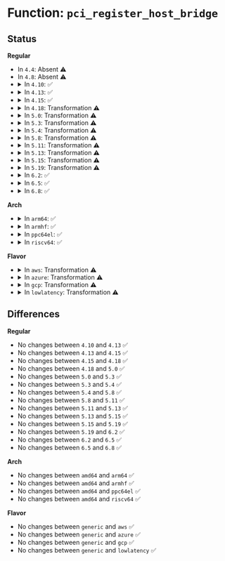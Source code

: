 # Function: <code>pci_register_host_bridge</code>

## Status
<b>Regular</b>
<ul>
<li>
In <code>4.4</code>: Absent ⚠️
</li>
<li>
In <code>4.8</code>: Absent ⚠️
</li>
<li>
<details>
<summary>In <code>4.10</code>: ✅</summary>

```c
int pci_register_host_bridge(struct pci_host_bridge *bridge);
```

**Collision:** Unique Global

**Inline:** No

**Transformation:** False

**Instances:**

```
In drivers/pci/probe.c (ffffffff8149ec50)
Location: drivers/pci/probe.c:722
Inline: False
Direct callers:
  - drivers/pci/probe.c:pci_create_root_bus_msi
```
**Symbols:**

```
ffffffff8149ec50-ffffffff8149f087: pci_register_host_bridge (STB_GLOBAL)
```
</details>
</li>
<li>
<details>
<summary>In <code>4.13</code>: ✅</summary>

```c
int pci_register_host_bridge(struct pci_host_bridge *bridge);
```

**Collision:** Unique Static

**Inline:** No

**Transformation:** False

**Instances:**

```
In drivers/pci/probe.c (ffffffff814a8aa0)
Location: drivers/pci/probe.c:749
Inline: False
Direct callers:
  - drivers/pci/probe.c:pci_scan_root_bus_bridge
  - drivers/pci/probe.c:pci_scan_root_bus_bridge
  - drivers/pci/probe.c:pci_create_root_bus
```
**Symbols:**

```
ffffffff814a8aa0-ffffffff814a8ed6: pci_register_host_bridge (STB_LOCAL)
```
</details>
</li>
<li>
<details>
<summary>In <code>4.15</code>: ✅</summary>

```c
int pci_register_host_bridge(struct pci_host_bridge *bridge);
```

**Collision:** Unique Static

**Inline:** No

**Transformation:** False

**Instances:**

```
In drivers/pci/probe.c (ffffffff814e7ad0)
Location: drivers/pci/probe.c:749
Inline: False
Direct callers:
  - drivers/pci/probe.c:pci_scan_root_bus_bridge
  - drivers/pci/probe.c:pci_scan_root_bus_bridge
  - drivers/pci/probe.c:pci_create_root_bus
```
**Symbols:**

```
ffffffff814e7ad0-ffffffff814e7f06: pci_register_host_bridge (STB_LOCAL)
```
</details>
</li>
<li>
<details>
<summary>In <code>4.18</code>: Transformation ⚠️</summary>

```c
int pci_register_host_bridge(struct pci_host_bridge *bridge);
```

**Collision:** Unique Static

**Inline:** No

**Transformation:** True

**Instances:**

```
In drivers/pci/probe.c (0)
Location: drivers/pci/probe.c:773
Inline: False
Direct callers:
  - drivers/pci/probe.c:pci_scan_root_bus_bridge
  - drivers/pci/probe.c:pci_scan_root_bus_bridge
  - drivers/pci/probe.c:pci_create_root_bus
```
**Symbols:**

```
ffffffff81517180-ffffffff8151759e: pci_register_host_bridge (STB_LOCAL)
ffffffff815185a4-ffffffff815185b8: pci_register_host_bridge.cold.45 (STB_LOCAL)
```
</details>
</li>
<li>
<details>
<summary>In <code>5.0</code>: Transformation ⚠️</summary>

```c
int pci_register_host_bridge(struct pci_host_bridge *bridge);
```

**Collision:** Unique Static

**Inline:** No

**Transformation:** True

**Instances:**

```
In drivers/pci/probe.c (0)
Location: drivers/pci/probe.c:773
Inline: False
Direct callers:
  - drivers/pci/probe.c:pci_scan_root_bus_bridge
  - drivers/pci/probe.c:pci_scan_root_bus_bridge
  - drivers/pci/probe.c:pci_create_root_bus
```
**Symbols:**

```
ffffffff8152cc00-ffffffff8152d01e: pci_register_host_bridge (STB_LOCAL)
ffffffff8152e026-ffffffff8152e03a: pci_register_host_bridge.cold.46 (STB_LOCAL)
```
</details>
</li>
<li>
<details>
<summary>In <code>5.3</code>: Transformation ⚠️</summary>

```c
int pci_register_host_bridge(struct pci_host_bridge *bridge);
```

**Collision:** Unique Static

**Inline:** No

**Transformation:** True

**Instances:**

```
In drivers/pci/probe.c (0)
Location: drivers/pci/probe.c:830
Inline: False
Direct callers:
  - drivers/pci/probe.c:pci_scan_root_bus_bridge
  - drivers/pci/probe.c:pci_scan_root_bus_bridge
  - drivers/pci/probe.c:pci_create_root_bus
```
**Symbols:**

```
ffffffff8155b510-ffffffff8155b7b1: pci_register_host_bridge (STB_LOCAL)
ffffffff8155d4be-ffffffff8155d65d: pci_register_host_bridge.cold (STB_LOCAL)
```
</details>
</li>
<li>
<details>
<summary>In <code>5.4</code>: Transformation ⚠️</summary>

```c
int pci_register_host_bridge(struct pci_host_bridge *bridge);
```

**Collision:** Unique Static

**Inline:** No

**Transformation:** True

**Instances:**

```
In drivers/pci/probe.c (0)
Location: drivers/pci/probe.c:826
Inline: False
Direct callers:
  - drivers/pci/probe.c:pci_scan_root_bus_bridge
  - drivers/pci/probe.c:pci_scan_root_bus_bridge
  - drivers/pci/probe.c:pci_create_root_bus
```
**Symbols:**

```
ffffffff8157c5c0-ffffffff8157c861: pci_register_host_bridge (STB_LOCAL)
ffffffff8157e532-ffffffff8157e6d1: pci_register_host_bridge.cold (STB_LOCAL)
```
</details>
</li>
<li>
<details>
<summary>In <code>5.8</code>: Transformation ⚠️</summary>

```c
int pci_register_host_bridge(struct pci_host_bridge *bridge);
```

**Collision:** Unique Static

**Inline:** No

**Transformation:** True

**Instances:**

```
In drivers/pci/probe.c (0)
Location: drivers/pci/probe.c:870
Inline: False
Direct callers:
  - drivers/pci/probe.c:pci_scan_root_bus_bridge
  - drivers/pci/probe.c:pci_scan_root_bus_bridge
  - drivers/pci/probe.c:pci_create_root_bus
```
**Symbols:**

```
ffffffff81621af0-ffffffff81621d98: pci_register_host_bridge (STB_LOCAL)
ffffffff81623a1b-ffffffff81623be8: pci_register_host_bridge.cold (STB_LOCAL)
```
</details>
</li>
<li>
<details>
<summary>In <code>5.11</code>: Transformation ⚠️</summary>

```c
int pci_register_host_bridge(struct pci_host_bridge *bridge);
```

**Collision:** Unique Static

**Inline:** No

**Transformation:** True

**Instances:**

```
In drivers/pci/probe.c (0)
Location: drivers/pci/probe.c:877
Inline: False
Direct callers:
  - drivers/pci/probe.c:pci_scan_root_bus_bridge
  - drivers/pci/probe.c:pci_scan_root_bus_bridge
  - drivers/pci/probe.c:pci_create_root_bus
```
**Symbols:**

```
ffffffff816486b0-ffffffff81648984: pci_register_host_bridge (STB_LOCAL)
ffffffff81bf7725-ffffffff81bf7900: pci_register_host_bridge.cold (STB_LOCAL)
```
</details>
</li>
<li>
<details>
<summary>In <code>5.13</code>: Transformation ⚠️</summary>

```c
int pci_register_host_bridge(struct pci_host_bridge *bridge);
```

**Collision:** Unique Static

**Inline:** No

**Transformation:** True

**Instances:**

```
In drivers/pci/probe.c (0)
Location: drivers/pci/probe.c:895
Inline: False
Direct callers:
  - drivers/pci/probe.c:pci_scan_root_bus_bridge
  - drivers/pci/probe.c:pci_scan_root_bus_bridge
  - drivers/pci/probe.c:pci_create_root_bus
```
**Symbols:**

```
ffffffff8162b2c0-ffffffff8162b5a7: pci_register_host_bridge (STB_LOCAL)
ffffffff81be954b-ffffffff81be97a6: pci_register_host_bridge.cold (STB_LOCAL)
```
</details>
</li>
<li>
<details>
<summary>In <code>5.15</code>: Transformation ⚠️</summary>

```c
int pci_register_host_bridge(struct pci_host_bridge *bridge);
```

**Collision:** Unique Static

**Inline:** No

**Transformation:** True

**Instances:**

```
In drivers/pci/probe.c (0)
Location: drivers/pci/probe.c:901
Inline: False
Direct callers:
  - drivers/pci/probe.c:pci_scan_root_bus_bridge
  - drivers/pci/probe.c:pci_scan_root_bus_bridge
  - drivers/pci/probe.c:pci_create_root_bus
```
**Symbols:**

```
ffffffff8169a790-ffffffff8169aa74: pci_register_host_bridge (STB_LOCAL)
ffffffff81ce3ef1-ffffffff81ce414c: pci_register_host_bridge.cold (STB_LOCAL)
```
</details>
</li>
<li>
<details>
<summary>In <code>5.19</code>: Transformation ⚠️</summary>

```c
int pci_register_host_bridge(struct pci_host_bridge *bridge);
```

**Collision:** Unique Static

**Inline:** No

**Transformation:** True

**Instances:**

```
In drivers/pci/probe.c (0)
Location: drivers/pci/probe.c:883
Inline: False
Direct callers:
  - drivers/pci/probe.c:pci_scan_root_bus_bridge
  - drivers/pci/probe.c:pci_scan_root_bus_bridge
  - drivers/pci/probe.c:pci_create_root_bus
```
**Symbols:**

```
ffffffff817bbf10-ffffffff817bc20c: pci_register_host_bridge (STB_LOCAL)
ffffffff81eaa947-ffffffff81eaab61: pci_register_host_bridge.cold (STB_LOCAL)
```
</details>
</li>
<li>
<details>
<summary>In <code>6.2</code>: ✅</summary>

```c
int pci_register_host_bridge(struct pci_host_bridge *bridge);
```

**Collision:** Unique Static

**Inline:** No

**Transformation:** False

**Instances:**

```
In drivers/pci/probe.c (ffffffff818d7b20)
Location: drivers/pci/probe.c:881
Inline: False
Direct callers:
  - drivers/pci/probe.c:pci_scan_root_bus_bridge
  - drivers/pci/probe.c:pci_scan_root_bus_bridge
  - drivers/pci/probe.c:pci_create_root_bus
```
**Symbols:**

```
ffffffff818d7b20-ffffffff818d8065: pci_register_host_bridge (STB_LOCAL)
```
</details>
</li>
<li>
<details>
<summary>In <code>6.5</code>: ✅</summary>

```c
int pci_register_host_bridge(struct pci_host_bridge *bridge);
```

**Collision:** Unique Static

**Inline:** No

**Transformation:** False

**Instances:**

```
In drivers/pci/probe.c (ffffffff8191adb0)
Location: drivers/pci/probe.c:881
Inline: False
Direct callers:
  - drivers/pci/probe.c:pci_scan_root_bus_bridge
  - drivers/pci/probe.c:pci_scan_root_bus_bridge
  - drivers/pci/probe.c:pci_create_root_bus
```
**Symbols:**

```
ffffffff8191adb0-ffffffff8191b33f: pci_register_host_bridge (STB_LOCAL)
```
</details>
</li>
<li>
<details>
<summary>In <code>6.8</code>: ✅</summary>

```c
int pci_register_host_bridge(struct pci_host_bridge *bridge);
```

**Collision:** Unique Static

**Inline:** No

**Transformation:** False

**Instances:**

```
In drivers/pci/probe.c (ffffffff819631e0)
Location: drivers/pci/probe.c:892
Inline: False
Direct callers:
  - drivers/pci/probe.c:pci_scan_root_bus_bridge
  - drivers/pci/probe.c:pci_scan_root_bus_bridge
  - drivers/pci/probe.c:pci_create_root_bus
```
**Symbols:**

```
ffffffff819631e0-ffffffff8196376f: pci_register_host_bridge (STB_LOCAL)
```
</details>
</li>
</ul>
<b>Arch</b>
<ul>
<li>
<details>
<summary>In <code>arm64</code>: ✅</summary>

```c
int pci_register_host_bridge(struct pci_host_bridge *bridge);
```

**Collision:** Unique Static

**Inline:** No

**Transformation:** False

**Instances:**

```
In drivers/pci/probe.c (ffff8000106dfc48)
Location: drivers/pci/probe.c:826
Inline: False
Direct callers:
  - drivers/pci/probe.c:pci_scan_root_bus_bridge
  - drivers/pci/probe.c:pci_scan_root_bus_bridge
  - drivers/pci/probe.c:pci_create_root_bus
```
**Symbols:**

```
ffff8000106dfc48-ffff8000106dffb0: pci_register_host_bridge (STB_LOCAL)
```
</details>
</li>
<li>
<details>
<summary>In <code>armhf</code>: ✅</summary>

```c
int pci_register_host_bridge(struct pci_host_bridge *bridge);
```

**Collision:** Unique Static

**Inline:** No

**Transformation:** False

**Instances:**

```
In drivers/pci/probe.c (c087b8dc)
Location: drivers/pci/probe.c:826
Inline: False
Direct callers:
  - drivers/pci/probe.c:pci_scan_root_bus_bridge
  - drivers/pci/probe.c:pci_scan_root_bus_bridge
  - drivers/pci/probe.c:pci_create_root_bus
```
**Symbols:**

```
c087b8dc-c087bc74: pci_register_host_bridge (STB_LOCAL)
```
</details>
</li>
<li>
<details>
<summary>In <code>ppc64el</code>: ✅</summary>

```c
int pci_register_host_bridge(struct pci_host_bridge *bridge);
```

**Collision:** Unique Static

**Inline:** No

**Transformation:** False

**Instances:**

```
In drivers/pci/probe.c (c000000000858800)
Location: drivers/pci/probe.c:826
Inline: False
Direct callers:
  - drivers/pci/probe.c:pci_scan_root_bus_bridge
  - drivers/pci/probe.c:pci_scan_root_bus_bridge
  - drivers/pci/probe.c:pci_create_root_bus
```
**Symbols:**

```
c000000000858800-c000000000858cc4: pci_register_host_bridge (STB_LOCAL)
```
</details>
</li>
<li>
<details>
<summary>In <code>riscv64</code>: ✅</summary>

```c
int pci_register_host_bridge(struct pci_host_bridge *bridge);
```

**Collision:** Unique Static

**Inline:** No

**Transformation:** False

**Instances:**

```
In drivers/pci/probe.c (ffffffe0004b7ba4)
Location: drivers/pci/probe.c:826
Inline: False
Direct callers:
  - drivers/pci/probe.c:pci_scan_root_bus_bridge
  - drivers/pci/probe.c:pci_scan_root_bus_bridge
  - drivers/pci/probe.c:pci_create_root_bus
```
**Symbols:**

```
ffffffe0004b7ba4-ffffffe0004b7ee4: pci_register_host_bridge (STB_LOCAL)
```
</details>
</li>
</ul>
<b>Flavor</b>
<ul>
<li>
<details>
<summary>In <code>aws</code>: Transformation ⚠️</summary>

```c
int pci_register_host_bridge(struct pci_host_bridge *bridge);
```

**Collision:** Unique Static

**Inline:** No

**Transformation:** True

**Instances:**

```
In drivers/pci/probe.c (0)
Location: drivers/pci/probe.c:826
Inline: False
Direct callers:
  - drivers/pci/probe.c:pci_scan_root_bus_bridge
  - drivers/pci/probe.c:pci_scan_root_bus_bridge
  - drivers/pci/probe.c:pci_create_root_bus
```
**Symbols:**

```
ffffffff81570ae0-ffffffff81570d81: pci_register_host_bridge (STB_LOCAL)
ffffffff81572a52-ffffffff81572bf1: pci_register_host_bridge.cold (STB_LOCAL)
```
</details>
</li>
<li>
<details>
<summary>In <code>azure</code>: Transformation ⚠️</summary>

```c
int pci_register_host_bridge(struct pci_host_bridge *bridge);
```

**Collision:** Unique Static

**Inline:** No

**Transformation:** True

**Instances:**

```
In drivers/pci/probe.c (0)
Location: drivers/pci/probe.c:826
Inline: False
Direct callers:
  - drivers/pci/probe.c:pci_scan_root_bus_bridge
  - drivers/pci/probe.c:pci_scan_root_bus_bridge
  - drivers/pci/probe.c:pci_create_root_bus
```
**Symbols:**

```
ffffffff8155f240-ffffffff8155f4e1: pci_register_host_bridge (STB_LOCAL)
ffffffff815611b2-ffffffff81561351: pci_register_host_bridge.cold (STB_LOCAL)
```
</details>
</li>
<li>
<details>
<summary>In <code>gcp</code>: Transformation ⚠️</summary>

```c
int pci_register_host_bridge(struct pci_host_bridge *bridge);
```

**Collision:** Unique Static

**Inline:** No

**Transformation:** True

**Instances:**

```
In drivers/pci/probe.c (0)
Location: drivers/pci/probe.c:826
Inline: False
Direct callers:
  - drivers/pci/probe.c:pci_scan_root_bus_bridge
  - drivers/pci/probe.c:pci_scan_root_bus_bridge
  - drivers/pci/probe.c:pci_create_root_bus
```
**Symbols:**

```
ffffffff81570310-ffffffff815705b1: pci_register_host_bridge (STB_LOCAL)
ffffffff81572282-ffffffff81572421: pci_register_host_bridge.cold (STB_LOCAL)
```
</details>
</li>
<li>
<details>
<summary>In <code>lowlatency</code>: Transformation ⚠️</summary>

```c
int pci_register_host_bridge(struct pci_host_bridge *bridge);
```

**Collision:** Unique Static

**Inline:** No

**Transformation:** True

**Instances:**

```
In drivers/pci/probe.c (0)
Location: drivers/pci/probe.c:826
Inline: False
Direct callers:
  - drivers/pci/probe.c:pci_scan_root_bus_bridge
  - drivers/pci/probe.c:pci_scan_root_bus_bridge
  - drivers/pci/probe.c:pci_create_root_bus
```
**Symbols:**

```
ffffffff8158a7f0-ffffffff8158aa91: pci_register_host_bridge (STB_LOCAL)
ffffffff8158c762-ffffffff8158c901: pci_register_host_bridge.cold (STB_LOCAL)
```
</details>
</li>
</ul>

## Differences
<b>Regular</b>
<ul>
<li>
No changes between <code>4.10</code> and <code>4.13</code> ✅
</li>
<li>
No changes between <code>4.13</code> and <code>4.15</code> ✅
</li>
<li>
No changes between <code>4.15</code> and <code>4.18</code> ✅
</li>
<li>
No changes between <code>4.18</code> and <code>5.0</code> ✅
</li>
<li>
No changes between <code>5.0</code> and <code>5.3</code> ✅
</li>
<li>
No changes between <code>5.3</code> and <code>5.4</code> ✅
</li>
<li>
No changes between <code>5.4</code> and <code>5.8</code> ✅
</li>
<li>
No changes between <code>5.8</code> and <code>5.11</code> ✅
</li>
<li>
No changes between <code>5.11</code> and <code>5.13</code> ✅
</li>
<li>
No changes between <code>5.13</code> and <code>5.15</code> ✅
</li>
<li>
No changes between <code>5.15</code> and <code>5.19</code> ✅
</li>
<li>
No changes between <code>5.19</code> and <code>6.2</code> ✅
</li>
<li>
No changes between <code>6.2</code> and <code>6.5</code> ✅
</li>
<li>
No changes between <code>6.5</code> and <code>6.8</code> ✅
</li>
</ul>
<b>Arch</b>
<ul>
<li>
No changes between <code>amd64</code> and <code>arm64</code> ✅
</li>
<li>
No changes between <code>amd64</code> and <code>armhf</code> ✅
</li>
<li>
No changes between <code>amd64</code> and <code>ppc64el</code> ✅
</li>
<li>
No changes between <code>amd64</code> and <code>riscv64</code> ✅
</li>
</ul>
<b>Flavor</b>
<ul>
<li>
No changes between <code>generic</code> and <code>aws</code> ✅
</li>
<li>
No changes between <code>generic</code> and <code>azure</code> ✅
</li>
<li>
No changes between <code>generic</code> and <code>gcp</code> ✅
</li>
<li>
No changes between <code>generic</code> and <code>lowlatency</code> ✅
</li>
</ul>
